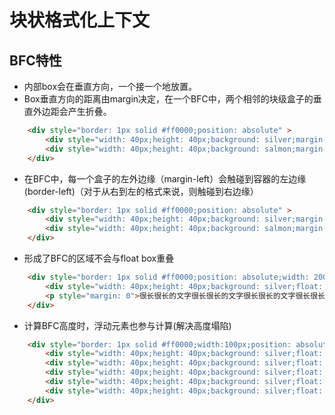 <!--
 * @Description: In User Settings Edit
 * @Author: your name
 * @Date: 2019-08-22 09:22:13
 * @LastEditTime: 2019-08-22 09:44:26
 * @LastEditors: Please set LastEditors
 -->
# 块状格式化上下文

## BFC特性

- 内部box会在垂直方向，一个接一个地放置。
- Box垂直方向的距离由margin决定，在一个BFC中，两个相邻的块级盒子的垂直外边距会产生折叠。

```html
    <div style="border: 1px solid #ff0000;position: absolute" >
        <div style="width: 40px;height: 40px;background: silver;margin-bottom: 10px"></div>
        <div style="width: 40px;height: 40px;background: salmon;margin-top: 10px"></div>
    </div>
```

- 在BFC中，每一个盒子的左外边缘（margin-left）会触碰到容器的左边缘(border-left)（对于从右到左的格式来说，则触碰到右边缘）
```html
    <div style="border: 1px solid #ff0000;position: absolute" >
        <div style="width: 40px;height: 40px;background: silver;margin-bottom: 10px;margin-left: 20px"></div>
        <div style="width: 40px;height: 40px;background: salmon;margin-top: 10px"></div>
    </div>
```
- 形成了BFC的区域不会与float box重叠

```html
    <div style="border: 1px solid #ff0000;position: absolute;width: 200px" >
        <div style="width: 40px;height: 40px;background: silver;float: left"></div>
        <p style="margin: 0">很长很长的文字很长很长的文字很长很长的文字很长很长的文字很长很长的文字很长很长的文字很长很长的文字很长很长的文字很长很长的文字很长很长的文字很长很长的文字很长很长的文字很长很长的文字很长很长的文字很长很长的文字很长很长的文字很长很长的文字很长很长的文字很长很长的文字很长很长的文字</p>
    </div>
```

- 计算BFC高度时，浮动元素也参与计算(解决高度塌陷)

```html
    <div style="border: 1px solid #ff0000;width:100px;position: absolute" >
        <div style="width: 40px;height: 40px;background: silver;float: left"></div>
        <div style="width: 40px;height: 40px;background: silver;float: left"></div>
        <div style="width: 40px;height: 40px;background: silver;float: left"></div>
        <div style="width: 40px;height: 40px;background: silver;float: left"></div>
        <div style="width: 40px;height: 40px;background: silver;float: left"></div>
    </div>
```
